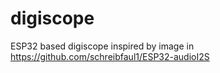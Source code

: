 # digiscope
ESP32 based digiscope inspired by image in https://github.com/schreibfaul1/ESP32-audioI2S

